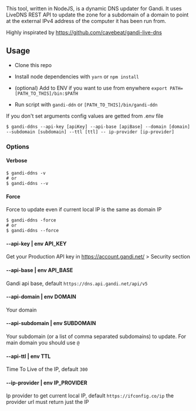 This tool, written in NodeJS, is a dynamic DNS updater for Gandi. It uses LiveDNS REST API to update the zone for a subdomain of a domain to point at the external IPv4 address of the computer it has been run from.

Highly inspirated by https://github.com/cavebeat/gandi-live-dns

## Usage

* Clone this repo
* Install node dependencies with `yarn` or `npm install`
* (optional) Add to ENV if you want to use from enywhere `export PATH=[PATH_TO_THIS]/bin:$PATH`

* Run script with `gandi-ddn` or `[PATH_TO_THIS]/bin/gandi-ddn`

If you don't set arguments config values are getted from .env file

```shell script
$ gandi-ddns --api-key [apiKey] --api-base [apiBase] --domain [domain] --subdomain [subdomain] --ttl [ttl] -- ip-provider [ip-provider] 
```

### Options

#### Verbose

```shell script
$ gandi-ddns -v
# or
$ gandi-ddns --v
```
#### Force

Force to update even if current local IP is the same as domain IP

```shell script
$ gandi-ddns -force
# or
$ gandi-ddns --force
```

#### --api-key | env API_KEY

Get your Production API key in https://account.gandi.net/ > Security section

#### --api-base | env API_BASE

Gandi api base, default `https://dns.api.gandi.net/api/v5`

#### --api-domain | env DOMAIN

Your domain

#### --api-subdomain | env SUBDOMAIN

Your subdomain (or a list of comma separated subdomains) to update. For main domain you should use `@` 

#### --api-ttl | env TTL

Time To Live of the IP, default `300` 

#### --ip-provider | env IP_PROVIDER

Ip provider to get current local IP, default `https://ifconfig.co/ip` the provider url must return just the IP
